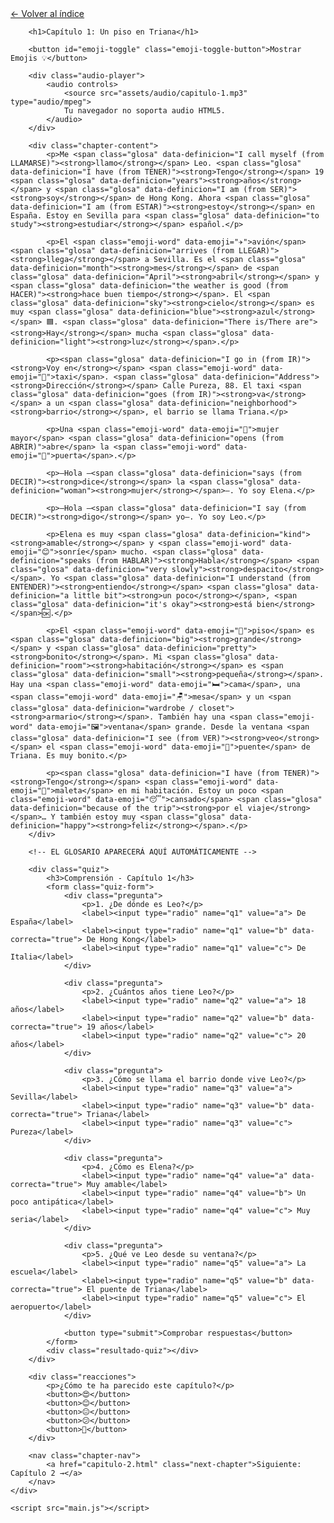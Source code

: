 <html lang="es">
<head>
    <meta charset="UTF-8">
    <meta name="viewport" content="width=device-width, initial-scale=1.0">
    <title>Capítulo 1: Un piso en Triana</title>
    <link rel="stylesheet" href="style.css">
</head>
<body>
    <div class="container">
        <a href="index.html" class="back-link">← Volver al índice</a>
        
        <h1>Capítulo 1: Un piso en Triana</h1>
        
        <button id="emoji-toggle" class="emoji-toggle-button">Mostrar Emojis 💡</button>
        
        <div class="audio-player">
            <audio controls>
                <source src="assets/audio/capitulo-1.mp3" type="audio/mpeg">
                Tu navegador no soporta audio HTML5.
            </audio>
        </div>
        
        <div class="chapter-content">
            <p>Me <span class="glosa" data-definicion="I call myself (from LLAMARSE)"><strong>llamo</strong></span> Leo. <span class="glosa" data-definicion="I have (from TENER)"><strong>Tengo</strong></span> 19 <span class="glosa" data-definicion="years"><strong>años</strong></span> y <span class="glosa" data-definicion="I am (from SER)"><strong>soy</strong></span> de Hong Kong. Ahora <span class="glosa" data-definicion="I am (from ESTAR)"><strong>estoy</strong></span> en España. Estoy en Sevilla para <span class="glosa" data-definicion="to study"><strong>estudiar</strong></span> español.</p>

            <p>El <span class="emoji-word" data-emoji="✈️">avión</span> <span class="glosa" data-definicion="arrives (from LLEGAR)"><strong>llega</strong></span> a Sevilla. Es el <span class="glosa" data-definicion="month"><strong>mes</strong></span> de <span class="glosa" data-definicion="April"><strong>abril</strong></span> y <span class="glosa" data-definicion="the weather is good (from HACER)"><strong>hace buen tiempo</strong></span>. El <span class="glosa" data-definicion="sky"><strong>cielo</strong></span> es muy <span class="glosa" data-definicion="blue"><strong>azul</strong></span> 🟦. <span class="glosa" data-definicion="There is/There are"><strong>Hay</strong></span> mucha <span class="glosa" data-definicion="light"><strong>luz</strong></span>.</p>

            <p><span class="glosa" data-definicion="I go in (from IR)"><strong>Voy en</strong></span> <span class="emoji-word" data-emoji="🚕">taxi</span>. <span class="glosa" data-definicion="Address"><strong>Dirección</strong></span> Calle Pureza, 88. El taxi <span class="glosa" data-definicion="goes (from IR)"><strong>va</strong></span> a un <span class="glosa" data-definicion="neighborhood"><strong>barrio</strong></span>, el barrio se llama Triana.</p>

            <p>Una <span class="emoji-word" data-emoji="👵">mujer mayor</span> <span class="glosa" data-definicion="opens (from ABRIR)">abre</span> la <span class="emoji-word" data-emoji="🚪">puerta</span>.</p>

            <p>—Hola —<span class="glosa" data-definicion="says (from DECIR)"><strong>dice</strong></span> la <span class="glosa" data-definicion="woman"><strong>mujer</strong></span>—. Yo soy Elena.</p>

            <p>—Hola —<span class="glosa" data-definicion="I say (from DECIR)"><strong>digo</strong></span> yo—. Yo soy Leo.</p>

            <p>Elena es muy <span class="glosa" data-definicion="kind"><strong>amable</strong></span> y <span class="emoji-word" data-emoji="😊">sonríe</span> mucho. <span class="glosa" data-definicion="speaks (from HABLAR)"><strong>Habla</strong></span> <span class="glosa" data-definicion="very slowly"><strong>despacito</strong></span>. Yo <span class="glosa" data-definicion="I understand (from ENTENDER)"><strong>entiendo</strong></span> <span class="glosa" data-definicion="a little bit"><strong>un poco</strong></span>, <span class="glosa" data-definicion="it's okay"><strong>está bien</strong></span>🆗.</p>

            <p>El <span class="emoji-word" data-emoji="🏢">piso</span> es <span class="glosa" data-definicion="big"><strong>grande</strong></span> y <span class="glosa" data-definicion="pretty"><strong>bonito</strong></span>. Mi <span class="glosa" data-definicion="room"><strong>habitación</strong></span> es <span class="glosa" data-definicion="small"><strong>pequeña</strong></span>. Hay una <span class="emoji-word" data-emoji="🛏️">cama</span>, una <span class="emoji-word" data-emoji="🪑">mesa</span> y un <span class="glosa" data-definicion="wardrobe / closet"><strong>armario</strong></span>. También hay una <span class="emoji-word" data-emoji="🖼️">ventana</span> grande. Desde la ventana <span class="glosa" data-definicion="I see (from VER)"><strong>veo</strong></span> el <span class="emoji-word" data-emoji="🌉">puente</span> de Triana. Es muy bonito.</p>

            <p><span class="glosa" data-definicion="I have (from TENER)"><strong>Tengo</strong></span> <span class="emoji-word" data-emoji="🧳">maleta</span> en mi habitación. Estoy un poco <span class="emoji-word" data-emoji="😴">cansado</span> <span class="glosa" data-definicion="because of the trip"><strong>por el viaje</strong></span>… Y también estoy muy <span class="glosa" data-definicion="happy"><strong>feliz</strong></span>.</p>
        </div>

        <!-- EL GLOSARIO APARECERÁ AQUÍ AUTOMÁTICAMENTE -->

        <div class="quiz">
            <h3>Comprensión - Capítulo 1</h3>
            <form class="quiz-form">
                <div class="pregunta">
                    <p>1. ¿De dónde es Leo?</p>
                    <label><input type="radio" name="q1" value="a"> De España</label>
                    <label><input type="radio" name="q1" value="b" data-correcta="true"> De Hong Kong</label>
                    <label><input type="radio" name="q1" value="c"> De Italia</label>
                </div>

                <div class="pregunta">
                    <p>2. ¿Cuántos años tiene Leo?</p>
                    <label><input type="radio" name="q2" value="a"> 18 años</label>
                    <label><input type="radio" name="q2" value="b" data-correcta="true"> 19 años</label>
                    <label><input type="radio" name="q2" value="c"> 20 años</label>
                </div>

                <div class="pregunta">
                    <p>3. ¿Cómo se llama el barrio donde vive Leo?</p>
                    <label><input type="radio" name="q3" value="a"> Sevilla</label>
                    <label><input type="radio" name="q3" value="b" data-correcta="true"> Triana</label>
                    <label><input type="radio" name="q3" value="c"> Pureza</label>
                </div>

                <div class="pregunta">
                    <p>4. ¿Cómo es Elena?</p>
                    <label><input type="radio" name="q4" value="a" data-correcta="true"> Muy amable</label>
                    <label><input type="radio" name="q4" value="b"> Un poco antipática</label>
                    <label><input type="radio" name="q4" value="c"> Muy seria</label>
                </div>

                <div class="pregunta">
                    <p>5. ¿Qué ve Leo desde su ventana?</p>
                    <label><input type="radio" name="q5" value="a"> La escuela</label>
                    <label><input type="radio" name="q5" value="b" data-correcta="true"> El puente de Triana</label>
                    <label><input type="radio" name="q5" value="c"> El aeropuerto</label>
                </div>

                <button type="submit">Comprobar respuestas</button>
            </form>
            <div class="resultado-quiz"></div>
        </div>

        <div class="reacciones">
            <p>¿Cómo te ha parecido este capítulo?</p>
            <button>😍</button>
            <button>😊</button>
            <button>😐</button>
            <button>😕</button>
            <button>🤔</button>
        </div>

        <nav class="chapter-nav">
            <a href="capitulo-2.html" class="next-chapter">Siguiente: Capítulo 2 →</a>
        </nav>
    </div>

    <script src="main.js"></script>
</body>
</html>
